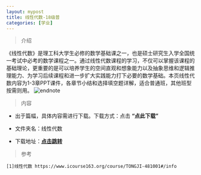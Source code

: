 ```yaml
---
layout: mypost
title: 线性代数-18级普
categories: [学业]
---
```

> 介绍

《线性代数》是理工科大学生必修的数学基础课之一，也是硕士研究生入学全国统一考试中必考的数学课程之一。通过线性代数课程的学习，不仅可以掌握该课程的基础理论，更重要的是可以培养学生的空间直观和想象能力以及抽象思维和逻辑推理能力、为学习后续课程和进一步扩大实践能力打下必要的数学基础。本页线性代数内容为1-3章PPT课件，各章节小结和选择填空题详解，适合普通班，其他班型按需则用。
![endnote](https://edu-image.nosdn.127.net/073C1029018CC03A549606E0C2E48D97.jpg?imageView&thumbnail=426y240&quality=100)


>内容

- 出于篇幅，具体内容需进行下载。下载方式：点击  **“点此下载”**

- 文件夹名：线性代数

- 下载地址：**[点击跳转](https://zhuifengyi.coding.net/p/MESC_doc/d/MESC_doc/git/tree/master/18%E7%BA%A7%E6%99%AE%E5%A4%A7%E6%B1%87%E6%80%BB/%E7%BA%BF%E6%80%A7%E4%BB%A3%E6%95%B0)**


> 参考

```
[1]线性代数 https://www.icourse163.org/course/TONGJI-481001#/info
```

